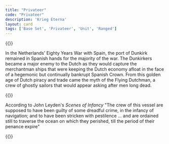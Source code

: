 ```yaml
---
title: "Privateer"
code: "Privateer"
description: 'Krieg Eterna'
layout: card
tags: ['Base Set', 'Privateer', 'Unit', 'Ranged']
---
```

{{<card-detail-page title="Privateer" artwork="The Blockade of the Privateers' Nest at Dunkirk by Cornelius Verbeeck (1630)" >}}
<p>
In the Netherlands' Eighty Years War with Spain, the port of Dunkirk remained in Spanish hands for the majority of the war. The Dunkirkers became a major enemy to the Dutch as they would capture the merchantman ships that were keeping the Dutch economy afloat in the face of a hegemonic but continually bankrupt Spanish Crown. From this golden age of Dutch piracy and trade came the myth of the Flying Dutchman, a crew of ghostly sailors that would appear asking after men long dead.
</p>
{{<card-detail-image file="jolly-rodger.jpg">}}
<p>
According to John Leyden's <i>Scenes of Infancy</i> "The crew of this vessel are supposed to have been guilty of some dreadful crime, in the infancy of navigation; and to have been stricken with pestilence ... and are ordained still to traverse the ocean on which they perished, till the period of their penance expire"
</p>
{{</card-detail-page>}}
